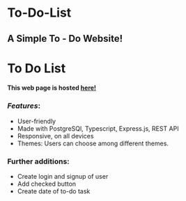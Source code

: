 # To-Do-List

## A Simple To - Do Website!

# To Do List


#### This web page is hosted [here!](https://todo-client-pz07.onrender.com)

### *Features*:

* User-friendly
* Made with PostgreSQl, Typescript, Express.js, REST API
* Responsive, on all devices
* Themes: Users can choose among different themes.

### Further additions:
* Create login and signup of user
* Add checked button
* Create date of to-do task

